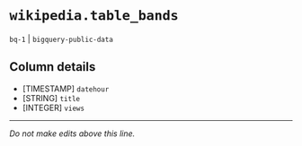 # `wikipedia.table_bands`
`bq-1` | `bigquery-public-data`

## Column details
* [TIMESTAMP] `datehour`
* [STRING]    `title`
* [INTEGER]   `views`

-------------------------------------------------------------------------------
*Do not make edits above this line.*
